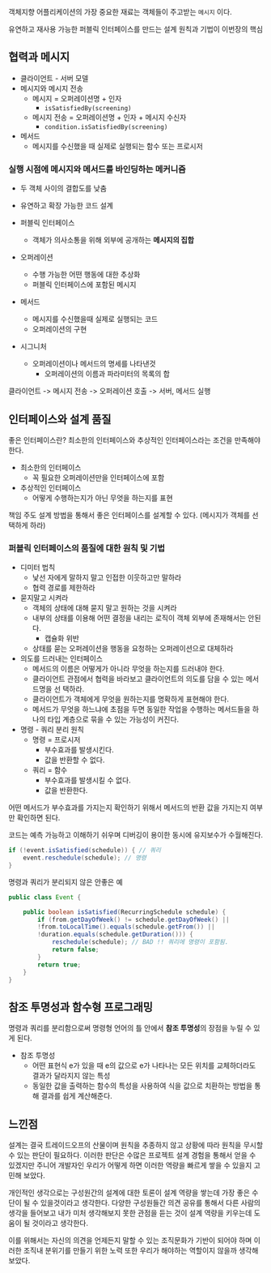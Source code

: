 
객체지향 어플리케이션의 가장 중요한 재료는 객체들이 주고받는 `메시지` 이다.

유연하고 재사용 가능한 퍼블릭 인터페이스를 만드는 설계 원칙과 기법이 이번장의 핵심

## 협력과 메시지
- 클라이언트 - 서버 모델
- 메시지와 메시지 전송
    - 메시지 = 오퍼레이션명 + 인자
        - `isSatisfiedBy(screening)`
    - 메시지 전송 = 오퍼레이션명 + 인자 + 메시지 수신자
        - `condition.isSatisfiedBy(screening)`
- 메서드
    - 메시지를 수신했을 때 실제로 실행되는 함수 또는 프로시저

### 실행 시점에 메시지와 메서드를 바인딩하는 메커니즘
- 두 객체 사이의 결합도를 낮춤
- 유연하고 확장 가능한 코드 설계

- 퍼블릭 인터페이스
    - 객체가 의사소통을 위해 외부에 공개하는 **메시지의 집합**
- 오퍼레이션
    - 수행 가능한 어떤 행동에 대한 추상화
    - 퍼블릭 인터페이스에 포함된 메시지
- 메서드
    - 메시지를 수신했을때 실제로 실행되는 코드
    - 오퍼레이션의 구현
- 시그니처
    - 오퍼레이션이나 메서드의 명세를 나타낸것
        - 오퍼레이션의 이름과 파라미터의 목록의 합

클라이언트 -> 메시지 전송 -> 오퍼레이션 호출 -> 서버, 메서드 실행

## 인터페이스와 설계 품질

좋은 인터페이스란?
최소한의 인터페이스와 추상적인 인터페이스라는 조건을 만족해야한다.

- 최소한의 인터페이스
    - 꼭 필요한 오퍼레이션만을 인터페이스에 포함
- 추상적인 인터페이스
    - 어떻게 수행하는지가 아닌 무엇을 하는지를 표현

책임 주도 설계 방법을 통해서 좋은 인터페이스를 설계할 수 있다.
(메시지가 객체를 선택하게 하라)

### 퍼블릭 인터페이스의 품질에 대한 원칙 및 기법

- 디미터 법칙
    - 낯선 자에게 말하지 말고 인접한 이웃하고만 말하라
    - 협력 경로를 제한하라
- 묻지말고 시켜라
    - 객체의 상태에 대해 묻지 말고 원하는 것을 시켜라
    - 내부의 상태를 이용해 어떤 결정을 내리는 로직이 객체 외부에 존재해서는 안된다.
        - 캡슐화 위반
    - 상태를 묻는 오퍼레이션을 행동을 요청하는 오퍼레이션으로 대체하라
- 의도를 드러내는 인터페이스
    - 메서드의 이름은 어떻게가 아니라 무엇을 하는지를 드러내야 한다.
    - 클라이언트 관점에서 협력을 바라보고 클라이언트의 의도를 담을 수 있는 메서드명을 선
      택하라.
    - 클라이언트가 객체에게 무엇을 원하는지를 명확하게 표현해야 한다.
    - 메서드가 무엇을 하느냐에 초점을 두면 동일한 작업을 수행하는 메서드들을 하나의 타입 계층으로 묶을 수 있는 가능성이 커진다.
- 명령 - 쿼리 분리 원칙
    - 명령 = 프로시저
        - 부수효과를 발생시킨다.
        - 값을 반환할 수 없다.
    - 쿼리 = 함수
        - 부수효과를 발생시킬 수 없다.
        - 값을 반환한다.

어떤 메서드가 부수효과를 가지는지 확인하기 위해서 메서드의 반환 값을 가지는지 여부만 확인하면 된다.

코드는 예측 가능하고 이해하기 쉬우며 디버깅이 용이한 동시에 유지보수가 수월해진다.

``` java
if (!event.isSatisfied(schedule)) { // 쿼리
	event.reschedule(schedule); // 명령
}
```

명령과 쿼리가 분리되지 않은 안좋은 예

``` java
public class Event {

	public boolean isSatisfied(RecurringSchedule schedule) {
		if (from.getDayOfWeek() != schedule.getDayOfWeek() ||
		!from.toLocalTime().equals(schedule.getFrom()) || 
		!duration.equals(schedule.getDuration())) {
			reschedule(schedule); // BAD !! 쿼리에 명령이 포함됨.
			return false;
		}
		return true;
	}
}
```

## 참조 투명성과 함수형 프로그래밍

명령과 쿼리를 분리함으로써 명령형 언어의 틀 안에서 **참조 투명성**의 장점을 누릴 수 있게 된다.

- 참조 투명성
    - 어떤 표현식 e가 있을 때 e의 값으로 e가 나타나는 모든 위치를 교체하더라도 결과가 달라지지 않는 특성
    - 동일한 값을 출력하는 함수의 특성을 사용하여 식을 값으로 치환하는 방법을 통해 결과를 쉽게 계산해준다.

## 느낀점

설계는 결국 트레이드오프의 산물이며 원칙을 추종하지 않고 상황에 따라 원칙을 무시할 수 있는 판단이 필요하다. 이러한 판단은 수많은 프로젝트 설계 경험을 통해서 얻을 수 있겠지만 주니어 개발자인 우리가 어떻게 하면 이러한 역량을 빠르게 쌓을 수 있을지 고민해 보았다.

개인적인 생각으로는 구성원간의 설계에 대한 토론이 설계 역량을 쌓는데 가장 좋은 수단이 될 수 있을것이라고 생각한다. 다양한 구성원들간 의견 공유를 통해서 다른 사람의 생각을 들어보고 내가 미처 생각해보지 못한 관점을 듣는 것이 설계 역량을 키우는데 도움이 될 것이라고 생각한다.

이를 위해서는 자신의 의견을 언제든지 말할 수 있는 조직문화가 기반이 되어야 하며 이러한 조직내 분위기를 만들기 위한 노력 또한 우리가 해야하는 역할이지 않을까 생각해 보았다.
